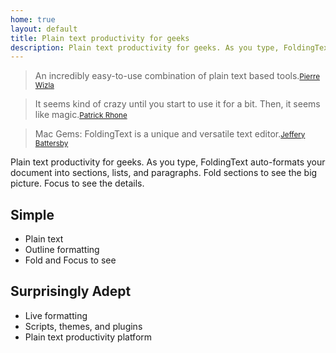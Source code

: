 ```yaml
---
home: true
layout: default
title: Plain text productivity for geeks
description: Plain text productivity for geeks. As you type, FoldingText auto-formats your document into sections, lists, and paragraphs. Fold sections to see the big picture. Focus to see the details.
---
```


<blockquote id="leadquote"><span class="quote">An incredibly easy-to-use combination of plain text based tools.</span><small class="author"><a href="http://mac.appstorm.net/reviews/productivity-review/foldingtext-a-swiss-army-knife-for-plain-text-lovers">Pierre Wizla</a></small></blockquote>

<blockquote id="leadquote"><span class="quote">It seems kind of crazy until you start to use it for a bit. Then, it seems like magic.</span><small class="author"><a href="http://minimalmac.com/post/30014644859">Patrick Rhone</a></small></blockquote>

<blockquote id="leadquote"><span class="quote">Mac Gems: FoldingText is a unique and versatile text editor.</span><small class="author"><a href="http://www.macworld.com/article/2013699/mac-gems-foldingtext-is-a-unique-and-versatile-text-editor.html">Jeffery Battersby</a></small></blockquote>

Plain text productivity for geeks. As you type, FoldingText auto-formats your document into sections, lists, and paragraphs. Fold sections to see the big picture. Focus to see the details.

## Simple

- Plain text
- Outline formatting
- Fold and Focus to see

## Surprisingly Adept

- Live formatting
- Scripts, themes, and plugins
- Plain text productivity platform